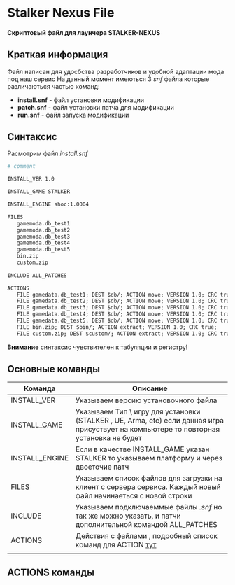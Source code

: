 # Stalker Nexus File
#### Скриптовый файл для лаунчера STALKER-NEXUS

## Краткая информация
Файл написан для удосбства разработчиков и удобной адаптации мода под наш сервис
На данный момент имеються 3 *snf* файла которые различаються частью команд:
- **install.snf** - файл установки модификации
- **patch.snf** - файл установки патча для модификации
- **run.snf** - файл запуска модификации

## Синтаксис
 Расмотрим файл *install.snf*
 ```dockerfile
 # comment
 
INSTALL_VER 1.0

INSTALL_GAME STALKER

INSTALL_ENGINE shoc:1.0004

FILES
    gamemoda.db_test1
    gamemoda.db_test2
    gamemoda.db_test3
    gamemoda.db_test4
    gamemoda.db_test5
    bin.zip
    custom.zip
    
INCLUDE ALL_PATCHES

ACTIONS
    FILE gamedata.db_test1; DEST $db/; ACTION move; VERSION 1.0; CRC true; 
    FILE gamedata.db_test2; DEST $db/; ACTION move; VERSION 1.0; CRC true; 
    FILE gamedata.db_test3; DEST $db/; ACTION move; VERSION 1.0; CRC true; 
    FILE gamedata.db_test4; DEST $db/; ACTION move; VERSION 1.0; CRC true; 
    FILE gamedata.db_test5; DEST $db/; ACTION move; VERSION 1.0; CRC true; 
    FILE bin.zip; DEST $bin/; ACTION extract; VERSION 1.0; CRC true; 
    FILE custom.zip; DEST $custom/; ACTION extract; VERSION 1.0; CRC true; 
 ```
__Внимание__  синтаксис чувствителен к табуляции и регистру!

## Основные команды
| Команда      |   Описание         | 
| ------------- |-------------| 
| INSTALL_VER   | Указываем версию установочного файла | 
| INSTALL_GAME  | Указываем Тип \ игру для установки (STALKER , UE, Arma, etc) если данная игра присуствует на компьютере то повторная установка не будет  | 
| INSTALL_ENGINE  | Если в качестве INSTALL_GAME указан STALKER то указываем платформу и через двоеточие патч      |
| FILES | Указываем список файлов для загрузки на клиент с сервера сервиса. Каждый новый файл начинаеться с новой строки|
|INCLUDE|Указываем подключаеммые файлы *.snf* но так же можно указать, и патчи дополнительной командой ALL_PATCHES|
|ACTIONS|Действия с файлами , подробный список команд для ACTION <a href="#actions-команды">тут</a> |
|||
## ACTIONS команды

